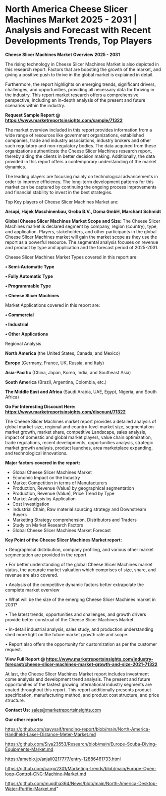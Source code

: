  # North America Cheese Slicer Machines Market 2025 - 2031 | Analysis and Forecast with Recent Developments Trends, Top Players

<Strong> Cheese Slicer Machines Market Overview 2025 - 2031</strong>

The rising technology in Cheese Slicer Machines Market is also depicted in this research report. Factors that are boosting the growth of the market, and giving a positive push to thrive in the global market is explained in detail.

Furthermore, the report highlights on emerging trends, significant drivers, challenges, and opportunities, providing all necessary data for thriving in the industry. This report market research offers a comprehensive perspective, including an in-depth analysis of the present and future scenarios within the industry.

<strong>Request Sample Report @ <a href=https://www.marketreportsinsights.com/sample/71322>https://www.marketreportsinsights.com/sample/71322</a></strong>

The market overview included in this report provides information from a wide range of resources like government organizations, established companies, trade and industry associations, industry brokers and other such regulatory and non-regulatory bodies. The data acquired from these organizations authenticate the Cheese Slicer Machines research report, thereby aiding the clients in better decision making. Additionally, the data provided in this report offers a contemporary understanding of the market dynamics.

The leading players are focusing mainly on technological advancements in order to improve efficiency. The long-term development patterns for this market can be captured by continuing the ongoing process improvements and financial stability to invest in the best strategies.

Top Key players of Cheese Slicer Machines Market are:

<strong>Arsopi, Hajek Maschinenbau, Groba B.V., Doma GmbH, Marchant Schmidt</strong>

<strong><b>Global Cheese Slicer Machines Market Scope and Size:</b></strong>
The Cheese Slicer Machines market is declared segment by company, region (country), type, and application. Players, stakeholders, and other participants in the global Cheese Slicer Machines market will gain the market scope as they use the report as a powerful resource. The segmental analysis focuses on revenue and product by type and application and the forecast period of 2025-2031.

Cheese Slicer Machines Market Types covered in this report are:

<strong>• Semi-Automatic Type

• Fully Automatic Type

• Programmable Type

• Cheese Slicer Machines</strong>

Market Applications covered in this report are:

<strong>• Commercial

• Industrial

• Other Applications</strong> 

Regional Analysis

<strong>North America</strong> (the United States, Canada, and Mexico)

<strong>Europe</strong> (Germany, France, UK, Russia, and Italy)

<strong>Asia-Pacific</strong> (China, Japan, Korea, India, and Southeast Asia)

<strong>South America</strong> (Brazil, Argentina, Colombia, etc.)

<strong>The Middle East and Africa</strong> (Saudi Arabia, UAE, Egypt, Nigeria, and South Africa)

<strong>Go For Interesting Discount Here: <a href=https://www.marketreportsinsights.com/discount/71322>https://www.marketreportsinsights.com/discount/71322</a></strong>

The Cheese Slicer Machines market report provides a detailed analysis of global market size, regional and country-level market size, segmentation market growth, market share, competitive Landscape, sales analysis, impact of domestic and global market players, value chain optimization, trade regulations, recent developments, opportunities analysis, strategic market growth analysis, product launches, area marketplace expanding, and technological innovations.

<strong><b>Major factors covered in the report:</b></strong>
<ul>
  <li>Global Cheese Slicer Machines Market </li>
  <li>Economic Impact on the Industry</li>
  <li>Market Competition in terms of Manufacturers</li>
  <li>Production, Revenue (Value) by geographical segmentation</li>
  <li>Production, Revenue (Value), Price Trend by Type</li>
  <li>Market Analysis by Application</li>
  <li>Cost Investigation</li>
  <li>Industrial Chain, Raw material sourcing strategy and Downstream Buyers</li>
  <li>Marketing Strategy comprehension, Distributors and Traders</li>
  <li>Study on Market Research Factors</li>
  <li>Global Cheese Slicer Machines Market Forecast</li>
</ul>

<strong><b>Key Point of the Cheese Slicer Machines Market report:</b></strong>

• Geographical distribution, company profiling, and various other market segmentation are provided in the report.

• For better understanding of the global Cheese Slicer Machines market status, the accurate market valuation which comprises of size, share, and revenue are also covered.

• Analysis of the competitive dynamic factors better extrapolate the complete market overview

• What will be the size of the emerging Cheese Slicer Machines market in 2031?

• The latest trends, opportunities and challenges, and growth drivers provide better construal of the Cheese Slicer Machines Market.

• In-detail industrial analysis, sales study, and production understanding shed more light on the future market growth rate and scope.

• Report also offers the opportunity for customization as per the customer request.

<strong><b>View Full Report @ <a href=https://www.marketreportsinsights.com/industry-forecast/cheese-slicer-machines-market-growth-and-size-2021-71322>https://www.marketreportsinsights.com/industry-forecast/cheese-slicer-machines-market-growth-and-size-2021-71322</a></b></strong>


At last, the Cheese Slicer Machines Market report includes investment come analysis and development trend analysis. The present and future opportunities of the fastest growing international industry segments are coated throughout this report. This report additionally presents product specification, manufacturing method, and product cost structure, and price structure.

<strong>Contact Us:</strong>
sales@marketreportsinsights.com

<strong>Our other reports:</strong>

<a href=https://github.com/sayysaif/trending-report/blob/main/North-America-Handheld-Laser-Distance-Meter-Market.md>https://github.com/sayysaif/trending-report/blob/main/North-America-Handheld-Laser-Distance-Meter-Market.md</a>

<a href=https://github.com/Siya23553/Research/blob/main/Europe-Scuba-Diving-Equipments-Market.md>https://github.com/Siya23553/Research/blob/main/Europe-Scuba-Diving-Equipments-Market.md</a>

<a href=https://ameblo.jp/anjali0217777/entry-12886461733.html>https://ameblo.jp/anjali0217777/entry-12886461733.html</a>

<a href=https://github.com/cargo2301/Marketing-trends/blob/main/Europe-Open-loop-Control-CNC-Machine-Market.md>https://github.com/cargo2301/Marketing-trends/blob/main/Europe-Open-loop-Control-CNC-Machine-Market.md</a>

<a href=https://github.com/mugdha364/News/blob/main/North-America-Desktop-Water-Purifie-Market.md>https://github.com/mugdha364/News/blob/main/North-America-Desktop-Water-Purifie-Market.md</a>"
